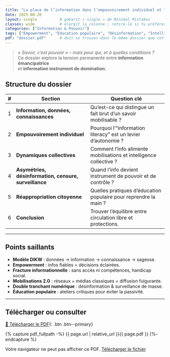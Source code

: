 ```yaml
---
title: "La place de l’information dans l’empouvoirement individuel et le pouvoir d’agir collectif"
date: 2025-06-26
layout: single          # gabarit « single » de Minimal Mistakes
classes: wide           # élargit la colonne ; retire-le si tu préfères étroit
categories: ["Information & Pouvoir"]
tags: ["Empowerment", "Education populaire", "Désinformation", "Intelligence collective"]
pdf: "dossier.pdf"      # doit se trouver dans le même dossier que cette fiche
---
```


> *« Savoir, c’est pouvoir » – mais pour qui, et à quelles conditions ?*  
> Ce dossier explore la tension permanente entre **information émancipatrice**  
> et **information instrument de domination**.

## Structure du dossier

| # | Section | Question clé |
|---|---------|--------------|
| 1 | **Information, données, connaissances** | Qu’est-ce qui distingue un fait brut d’un savoir mobilisable ? |
| 2 | **Empouvoirement individuel** | Pourquoi l’“information literacy” est un levier d’autonomie ? |
| 3 | **Dynamiques collectives** | Comment l’info alimente mobilisations et intelligence collective ? |
| 4 | **Asymétries, désinformation, censure, surveillance** | Quand l’info devient instrument de pouvoir et de contrôle ? |
| 5 | **Réappropriation citoyenne** | Quelles pratiques d’éducation populaire pour reprendre la main ? |
| 6 | **Conclusion** | Trouver l’équilibre entre circulation libre et protections. |

---

## Points saillants

* **Modèle DIKW** : données → information → connaissance → sagesse.  
* **Empowerment** : infos fiables = décisions éclairées.  
* **Fracture informationnelle** : sans accès ni compétences, handicap social.  
* **Mobilisations 2.0** : réseaux + médias classiques = diffusion fulgurante.  
* **Double tranchant numérique** : désinformation & surveillance de masse.  
* **Éducation populaire** : ateliers critiques pour éviter la passivité.

---

## Télécharger ou consulter

[💾 Télécharger le PDF](dossier.pdf){: .btn .btn--primary}

{% capture pdf_fullpath -%}
{{ page.url | relative_url }}{{ page.pdf }}
{%- endcapture %}

<object
  data="{{ 'dossier.pdf' | relative_url }}#toolbar=1"
  type="application/pdf"
  width="100%"
  height="700">
  <p>Votre navigateur ne peut pas afficher ce PDF.
     <a href="{{ 'dossier.pdf' | relative_url }}">Télécharger le fichier</a></p>
</object>

